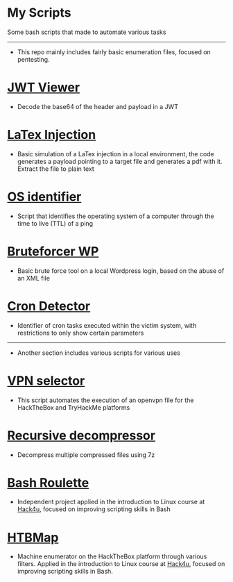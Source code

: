 # My Scripts
Some bash scripts that made to automate various tasks

***

- This repo mainly includes fairly basic enumeration files, focused on pentesting.

# **[JWT Viewer](https://github.com/JoseVazquez101/My-scr1pt5/blob/main/JWT-viewer.sh)**
- Decode the base64 of the header and payload in a JWT

# **[LaTex Injection](https://github.com/JoseVazquez101/My-scr1pt5/blob/main/LaTexInjection.sh)**
- Basic simulation of a LaTex injection in a local environment, the code generates a payload pointing to a target file and generates a pdf with it. Extract the file to plain text

# **[OS identifier](https://github.com/JoseVazquez101/My-scr1pt5/blob/main/OS_identifier.py)**
- Script that identifies the operating system of a computer through the time to live (TTL) of a ping

# **[Bruteforcer WP](https://github.com/JoseVazquez101/My-scr1pt5/blob/main/README.md)**
- Basic brute force tool on a local Wordpress login, based on the abuse of an XML file

# **[Cron Detector](https://github.com/JoseVazquez101/My-scr1pt5/blob/main/procron.sh)**
- Identifier of cron tasks executed within the victim system, with restrictions to only show certain parameters

***
- Another section includes various scripts for various uses

# **[VPN selector](https://github.com/JoseVazquez101/My-scr1pt5/blob/main/vpn_selector.sh)**
- This script automates the execution of an openvpn file for the HackTheBox and TryHackMe platforms

# **[Recursive decompressor](https://github.com/JoseVazquez101/My-scr1pt5/blob/main/recursive_decompressor.sh)**
- Decompress multiple compressed files using 7z

# **[Bash Roulette](https://github.com/JoseVazquez101/My-scr1pt5/blob/main/roulette.sh)**
- Independent project applied in the introduction to Linux course at [Hack4u](https://hack4u.io/), focused on improving scripting skills in Bash

# **[HTBMap](https://github.com/JoseVazquez101/My-scr1pt5/blob/main/htbmap.sh)**
- Machine enumerator on the HackTheBox platform through various filters. Applied in the introduction to Linux course at [Hack4u](https://hack4u.io/), focused on improving scripting skills in Bash.
